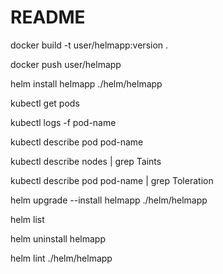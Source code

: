 # README

docker build -t user/helmapp:version .

docker push user/helmapp

helm install helmapp ./helm/helmapp   

kubectl get pods  

kubectl logs -f pod-name

kubectl describe pod pod-name

kubectl describe nodes | grep Taints   

kubectl describe pod pod-name  | grep Toleration

helm upgrade --install helmapp ./helm/helmapp

helm list 

helm uninstall helmapp

helm lint ./helm/helmapp